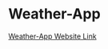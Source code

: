 # Weather-App
<a href="[https://dice-game-e3242.web.app/](https://gownerreedus.github.io/Weather-App/)" title="Weather-App" rel="nofollow">Weather-App Website Link</a>

